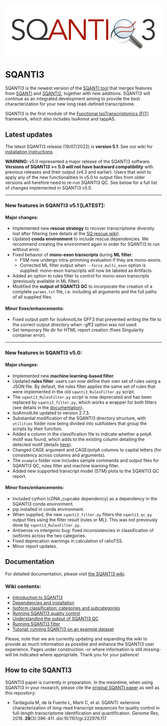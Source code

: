 ![SQANTI3 logo](https://github.com/FJPardoPalacios/public_figures/blob/master/sq3-logo.png)

# SQANTI3

SQANTI3 is the newest version of the [SQANTI tool](https://www.ncbi.nlm.nih.gov/pmc/articles/PMC5848618/) that merges features from [SQANTI](https://github.com/ConesaLab/SQANTI) and  [SQANTI2](https://github.com/Magdoll/SQANTI2), together with new additions. SQANTI3 will continue as an integrated development aiming to provide the best characterization for your new long read-defined transcriptome. 

SQANTI3 is the first module of the [Functional IsoTranscriptomics (FIT)](https://tappas.org/) framework, which also includes IsoAnnot and tappAS.

## Latest updates
The latest SQANTI3 release (19/07/2022) is **version 5.1**. See our wiki for [installation instructions](https://github.com/ConesaLab/SQANTI3/wiki/Dependencies-and-installation).

**WARNING:** v5.0 represented a major release of the SQANTI3 software. **Versions of SQANTI3 >= 5.0 will not have backward compatibility** with previous releases and their output (v4.3 and earlier). Users that wish to apply any of the new functionalities in v5.0 to output files from older versions will herefore need to re-run SQANTI3 QC. See below for a full list of changes implemented in SQANTI3 v5.0.

___________

### New features in SQANTI3 v5.1 [LATEST]:

#### Major changes:
* Implemented new **rescue strategy** to recover transcriptome diversity lost after filtering (see details at the [SQ rescue wiki](https://github.com/ConesaLab/SQANTI3/wiki/Running-SQANTI3-rescue)).
* Updated **conda environment** to include rescue dependencies. We recommend creating the environment again in order for SQANTI3 to run without error.
* Fixed behavior of **mono-exon transcripts** during **ML filter**:
  - FSM now undergo intra-primming evaluation if they are mono-exons.
  - Corrected ML filter output when `--force_multi_exon` option is supplied: mono-exon transcripts will now be labeled as Artifacts.
* Added an option to rules filter to control for mono-exon transcripts (previously available in ML filter).
* Modified the **output of SQANTI3 QC** to incorporate the creation of a complete `params.txt` file, i.e. including all arguments and the full paths of all supplied files.

 #### Minor fixes/enhancements:
   - Fixed output path for IsoAnnotLite GFF3 that prevented writing the file to the correct output directory when -gff3 option was not used.
   - Set temporary file dir for HTML report creation (fixes Singularity container error).

___________


### New features in SQANTI3 v5.0:

#### Major changes:
* Implemented new **machine learning-based filter**.
* Updated **rules filter**: users can now define their own set of rules using a JSON file. By default, the rules filter applies the same set of rules that were implemented in the old `sqanti3_RulesFilter.py` script.
 * The `sqanti3_RulesFilter.py` script is now deprecated and has been replaced by `sqanti3_filter.py`, which works a wrapper for both filters (see details in the [documentation](https://github.com/ConesaLab/SQANTI3/wiki/Running-SQANTI3-filter)).
 * IsoAnnotLite updated to version 2.7.3.
 * Substantial modification of the SQANTI3 directory structure, with `utilities` folder now being divided into subfolders that group the scripts by their function.
 * Added a column in the classification file to indicate whether a polyA motif was found, which adds to the existing column detailing the detected motif (details [here](https://github.com/ConesaLab/SQANTI3/issues/138)).
* Changed CAGE argument and CAGE/polyA columns to capital letters (for consistency across columns and arguments).
* The `example` folder now includes sample commands and output files for SQANTI3 QC, rules filter and machine learning filter.
* Added new supported transcript model (STM) plots to the SQANTI3 QC report.

#### Minor fixes/enhancements:
   * Included cython (cDNA_cupcake dependency) as a dependency in the SQANTI3 conda environment.
   * pip installed in conda environment.
   * When supplied, the new `sqanti3_filter.py` filters the `sqanti3_qc.py` output files using the filter result (rules or ML). This was not previously done by `sqanti3_RulesFilter.py`.
   * Antisense vs intergenic bug: fixed inconsistencies in classification of isoforms across the two categories.
   * Fixed deprecation warnings in calculation of ratioTSS.
   * Minor report updates.


## Documentation

For detailed documentation, please visit [the SQANTI3 wiki](https://github.com/ConesaLab/SQANTI3/wiki).

### Wiki contents:
* [Introduction to SQANTI3](https://github.com/ConesaLab/SQANTI3/wiki/Introduction-to-SQANTI3)
* [Dependencies and installation](https://github.com/ConesaLab/SQANTI3/wiki/Dependencies-and-installation)
* [Isoform classification: categories and subcategories](https://github.com/ConesaLab/SQANTI3/wiki/SQANTI3-isoform-classification:-categories-and-subcategories)
* [Running SQANTI3 quality control](https://github.com/ConesaLab/SQANTI3/wiki/Running-SQANTI3-Quality-Control)
* [Understanding the output of SQANTI3 QC](https://github.com/ConesaLab/SQANTI3/wiki/Understanding-the-output-of-SQANTI3-QC)
* [Running SQANTI3 filter](https://github.com/ConesaLab/SQANTI3/wiki/Running-SQANTI3-filter)
* [Tutorial: running SQANTI3 on an example dataset](https://github.com/ConesaLab/SQANTI3/wiki/Tutorial:-running-SQANTI3-on-an-example-dataset)

Please, note that we are currently updating and expanding the wiki to provide as much information as possible and 
enhance the SQANTI3 user experience. Pages under construction -or where information is still missing- will be indicated where appropriate. 
Thank you for your patience!


## How to cite SQANTI3

SQANTI3 paper is currently in preparation. In the meantime, when using SQANTI3 in your research, please cite the [original SQANTI paper](https://www.ncbi.nlm.nih.gov/pmc/articles/PMC5848618/) as well as this repository:

- Tardaguila M, de la Fuente L, Marti C, et al. SQANTI: extensive characterization of long-read transcript sequences for quality control in full-length transcriptome identification and quantification. *Genome Res*, 2018. **28**(3):396-411. doi:10.1101/gr.222976.117

